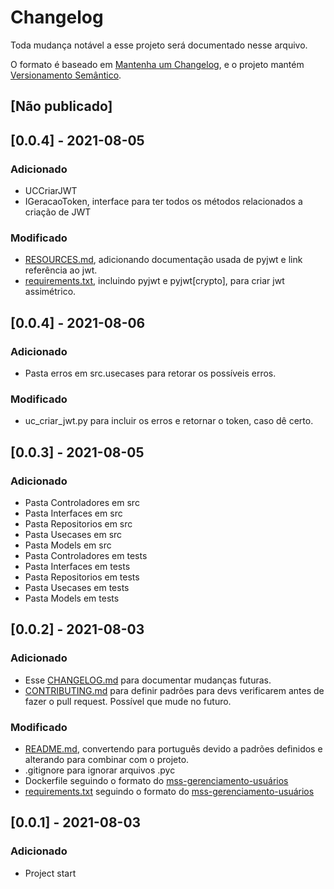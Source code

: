 # Changelog

Toda mudança notável a esse projeto será documentado nesse arquivo.

O formato é baseado em [Mantenha um Changelog](https://keepachangelog.com/pt-BR/1.0.0/),
e o projeto mantém [Versionamento Semântico](https://semver.org/lang/pt-BR/).

## [Não publicado]

## [0.0.4] - 2021-08-05
### Adicionado 
- UCCriarJWT
- IGeracaoToken, interface para ter todos os métodos relacionados a criação de JWT

### Modificado
- [RESOURCES.md](./RESOURCES.md), adicionando documentação usada de pyjwt e link referência ao jwt.
- [requirements.txt](./requirements.txt), incluindo pyjwt e pyjwt[crypto], para criar jwt assimétrico.


## [0.0.4] - 2021-08-06
### Adicionado
- Pasta erros em src.usecases para retorar os possíveis erros.

### Modificado
- uc_criar_jwt.py para incluir os erros e retornar o token, caso dê certo.

## [0.0.3] - 2021-08-05
### Adicionado
- Pasta Controladores em src
- Pasta Interfaces em src
- Pasta Repositorios em src
- Pasta Usecases em src
- Pasta Models em src
- Pasta Controladores em tests
- Pasta Interfaces em tests
- Pasta Repositorios em tests
- Pasta Usecases em tests
- Pasta Models em tests


## [0.0.2] - 2021-08-03
### Adicionado
- Esse [CHANGELOG.md](./CHANGELOG.md) para documentar mudanças futuras.
- [CONTRIBUTING.md](./CONTRIBUTING.md) para definir padrões para devs verificarem antes de fazer o pull request. Possível que mude no futuro.

### Modificado
- [README.md](./README.md), convertendo para português devido a padrões definidos e alterando para combinar com o projeto.
- .gitignore para ignorar arquivos .pyc
- Dockerfile seguindo o formato do [mss-gerenciamento-usuários](https://github.com/Maua-Dev/mss-gerenciamento-usuarios/blob/main/Dockerfile)
- [requirements.txt](./requirements.txt) seguindo o formato do [mss-gerenciamento-usuários](https://github.com/Maua-Dev/mss-gerenciamento-usuarios/blob/main/requirements.txt)

## [0.0.1] - 2021-08-03
### Adicionado
- Project start